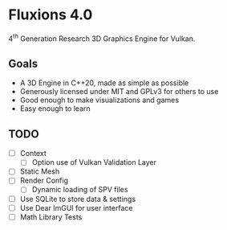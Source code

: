 Fluxions 4.0
============

4<sup>th</sup> Generation Research 3D Graphics Engine for Vulkan.


Goals
-----

* A 3D Engine in C++20, made as simple as possible
* Generously licensed under MIT and GPLv3 for others to use
* Good enough to make visualizations and games
* Easy enough to learn

TODO
----

- [ ] Context
  - [ ] Option use of Vulkan Validation Layer 
- [ ] Static Mesh
- [ ] Render Config
  - [ ] Dynamic loading of SPV files
- [ ] Use SQLite to store data & settings
- [ ] Use Dear ImGUI for user interface
- [ ] Math Library Tests
